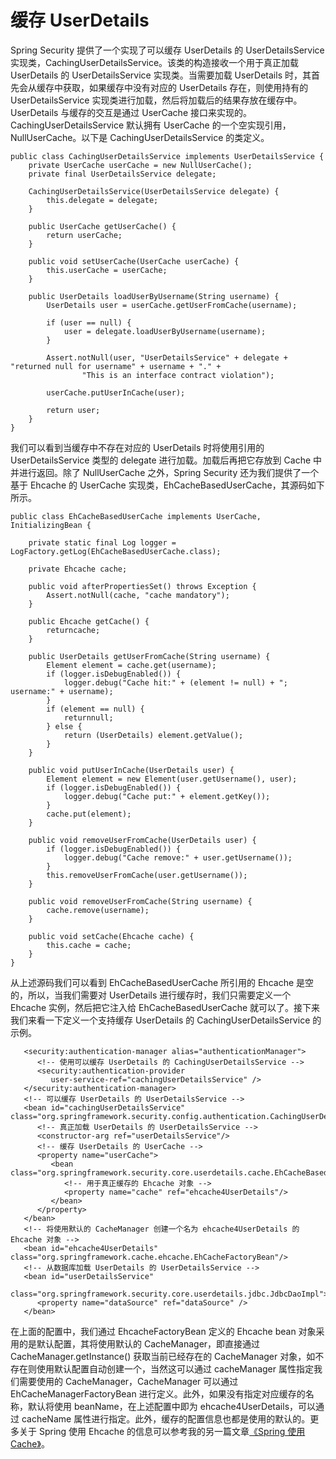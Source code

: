 # 缓存 UserDetails

Spring Security 提供了一个实现了可以缓存 UserDetails 的 UserDetailsService 实现类，CachingUserDetailsService。该类的构造接收一个用于真正加载 UserDetails 的 UserDetailsService 实现类。当需要加载 UserDetails 时，其首先会从缓存中获取，如果缓存中没有对应的 UserDetails 存在，则使用持有的 UserDetailsService 实现类进行加载，然后将加载后的结果存放在缓存中。UserDetails 与缓存的交互是通过 UserCache 接口来实现的。CachingUserDetailsService 默认拥有 UserCache 的一个空实现引用，NullUserCache。以下是 CachingUserDetailsService 的类定义。

```
public class CachingUserDetailsService implements UserDetailsService {
    private UserCache userCache = new NullUserCache();
    private final UserDetailsService delegate;
 
    CachingUserDetailsService(UserDetailsService delegate) {
        this.delegate = delegate;
    }
 
    public UserCache getUserCache() {
        return userCache;
    }
 
    public void setUserCache(UserCache userCache) {
        this.userCache = userCache;
    }
 
    public UserDetails loadUserByUsername(String username) {
        UserDetails user = userCache.getUserFromCache(username);
 
        if (user == null) {
            user = delegate.loadUserByUsername(username);
        }
 
        Assert.notNull(user, "UserDetailsService" + delegate + "returned null for username" + username + "." +
                "This is an interface contract violation");
 
        userCache.putUserInCache(user);
 
        return user;
    }
}
```

我们可以看到当缓存中不存在对应的 UserDetails 时将使用引用的 UserDetailsService 类型的 delegate 进行加载。加载后再把它存放到 Cache 中并进行返回。除了 NullUserCache 之外，Spring Security 还为我们提供了一个基于 Ehcache 的 UserCache 实现类，EhCacheBasedUserCache，其源码如下所示。

```
public class EhCacheBasedUserCache implements UserCache, InitializingBean {
 
    private static final Log logger = LogFactory.getLog(EhCacheBasedUserCache.class);
 
    private Ehcache cache;
 
    public void afterPropertiesSet() throws Exception {
        Assert.notNull(cache, "cache mandatory");
    }
 
    public Ehcache getCache() {
        returncache;
    }
 
    public UserDetails getUserFromCache(String username) {
        Element element = cache.get(username);
        if (logger.isDebugEnabled()) {
            logger.debug("Cache hit:" + (element != null) + "; username:" + username);
        }
        if (element == null) {
            returnnull;
        } else {
            return (UserDetails) element.getValue();
        }
    }
 
    public void putUserInCache(UserDetails user) {
        Element element = new Element(user.getUsername(), user);
        if (logger.isDebugEnabled()) {
            logger.debug("Cache put:" + element.getKey());
        }
        cache.put(element);
    }
 
    public void removeUserFromCache(UserDetails user) {
        if (logger.isDebugEnabled()) {
            logger.debug("Cache remove:" + user.getUsername());
        }
        this.removeUserFromCache(user.getUsername());
    }
 
    public void removeUserFromCache(String username) {
        cache.remove(username);
    }
 
    public void setCache(Ehcache cache) {
        this.cache = cache;
    }
}
```

从上述源码我们可以看到 EhCacheBasedUserCache 所引用的 Ehcache 是空的，所以，当我们需要对 UserDetails 进行缓存时，我们只需要定义一个 Ehcache 实例，然后把它注入给 EhCacheBasedUserCache 就可以了。接下来我们来看一下定义一个支持缓存 UserDetails 的 CachingUserDetailsService 的示例。

```
   <security:authentication-manager alias="authenticationManager">
      <!-- 使用可以缓存 UserDetails 的 CachingUserDetailsService -->
      <security:authentication-provider
         user-service-ref="cachingUserDetailsService" />
   </security:authentication-manager>
   <!-- 可以缓存 UserDetails 的 UserDetailsService -->
   <bean id="cachingUserDetailsService" class="org.springframework.security.config.authentication.CachingUserDetailsService">
      <!-- 真正加载 UserDetails 的 UserDetailsService -->
      <constructor-arg ref="userDetailsService"/>
      <!-- 缓存 UserDetails 的 UserCache -->
      <property name="userCache">
         <bean class="org.springframework.security.core.userdetails.cache.EhCacheBasedUserCache">
            <!-- 用于真正缓存的 Ehcache 对象 -->
            <property name="cache" ref="ehcache4UserDetails"/>
         </bean>
      </property>
   </bean>
   <!-- 将使用默认的 CacheManager 创建一个名为 ehcache4UserDetails 的 Ehcache 对象 -->
   <bean id="ehcache4UserDetails" class="org.springframework.cache.ehcache.EhCacheFactoryBean"/>
   <!-- 从数据库加载 UserDetails 的 UserDetailsService -->
   <bean id="userDetailsService"
      class="org.springframework.security.core.userdetails.jdbc.JdbcDaoImpl">
      <property name="dataSource" ref="dataSource" />
   </bean>
```

在上面的配置中，我们通过 EhcacheFactoryBean 定义的 Ehcache bean 对象采用的是默认配置，其将使用默认的 CacheManager，即直接通过 CacheManager.getInstance() 获取当前已经存在的 CacheManager 对象，如不存在则使用默认配置自动创建一个，当然这可以通过 cacheManager 属性指定我们需要使用的 CacheManager，CacheManager 可以通过 EhCacheManagerFactoryBean 进行定义。此外，如果没有指定对应缓存的名称，默认将使用 beanName，在上述配置中即为 ehcache4UserDetails，可以通过 cacheName 属性进行指定。此外，缓存的配置信息也都是使用的默认的。更多关于 Spring 使用 Ehcache 的信息可以参考我的另一篇文章[《Spring 使用 Cache》](http://haohaoxuexi.iteye.com/blog/2123030)。